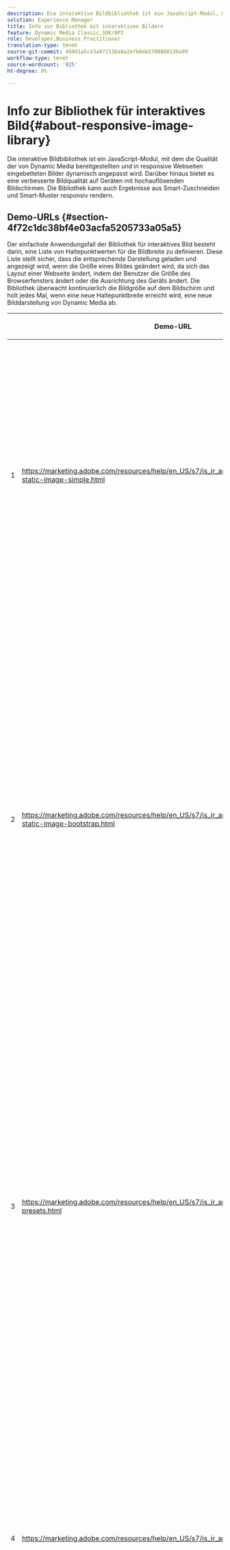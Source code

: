 ```yaml
---
description: Die interaktive Bildbibliothek ist ein JavaScript-Modul, mit dem die Qualität der von Dynamic Media bereitgestellten und in responsive Webseiten eingebetteten Bilder dynamisch angepasst wird. Darüber hinaus bietet es eine verbesserte Bildqualität auf Geräten mit hochauflösenden Bildschirmen. Die Bibliothek kann auch Ergebnisse aus Smart-Zuschneiden und Smart-Muster responsiv rendern.
solution: Experience Manager
title: Info zur Bibliothek mit interaktiven Bildern
feature: Dynamic Media Classic,SDK/API
role: Developer,Business Practitioner
translation-type: tm+mt
source-git-commit: 469d1a5c43a972116a8a2efb0de5708800130a99
workflow-type: tm+mt
source-wordcount: '925'
ht-degree: 0%

---
```



# Info zur Bibliothek für interaktives Bild{#about-responsive-image-library}

Die interaktive Bildbibliothek ist ein JavaScript-Modul, mit dem die Qualität der von Dynamic Media bereitgestellten und in responsive Webseiten eingebetteten Bilder dynamisch angepasst wird. Darüber hinaus bietet es eine verbesserte Bildqualität auf Geräten mit hochauflösenden Bildschirmen. Die Bibliothek kann auch Ergebnisse aus Smart-Zuschneiden und Smart-Muster responsiv rendern.

## Demo-URLs {#section-4f72c1dc38bf4e03acfa5205733a05a5}

Der einfachste Anwendungsfall der Bibliothek für interaktives Bild besteht darin, eine Liste von Haltepunktwerten für die Bildbreite zu definieren. Diese Liste stellt sicher, dass die entsprechende Darstellung geladen und angezeigt wird, wenn die Größe eines Bildes geändert wird, da sich das Layout einer Webseite ändert, indem der Benutzer die Größe des Browserfensters ändert oder die Ausrichtung des Geräts ändert. Die Bibliothek überwacht kontinuierlich die Bildgröße auf dem Bildschirm und holt jedes Mal, wenn eine neue Haltepunktbreite erreicht wird, eine neue Bilddarstellung von Dynamic Media ab.

<table id="table_3D3D3991B802461A888E1093C1217D26"> 
 <thead> 
  <tr> 
   <th colname="col01" class="entry"> </th> 
   <th colname="col1" class="entry"> <p>Demo-URL </p> </th> 
   <th colname="col2" class="entry"> <p>Beschreibung </p> </th> 
  </tr> 
 </thead>
 <tbody> 
  <tr> 
   <td colname="col01"> <p>1 </p> </td> 
   <td colname="col1"> <p> <a href="https://marketing.adobe.com/resources/help/en_US/s7/is_ir_api/is_api/samples/responsive-static-image-simple.html" scope="external" format="https"> https://marketing.adobe.com/resources/help/en_US/s7/is_ir_api/is_api/samples/responsive-static-image-simple.html  </a> </p> <p> 
     <!-- http://sasha.s7qa.com/jira-bugs/S7-7729/responsive-static-image-simple.htm--> </p> </td> 
   <td colname="col2"> <p>Im Folgenden wird ein einfaches Beispiel dargestellt, bei dem sich das interaktive Bild in einem Container befindet, der 50 % der Webseitenbreite beträgt. Jedes Mal, wenn die Größe des Browserfensters geändert wird, ändert sich die Breite des Containers. Wenn die Bildbreite einen der konfigurierten Haltepunkte erreicht, die zu Veranschaulichungszwecken auf 200, 400, 600 und 800 Pixel eingestellt sind, wird eine neue Darstellung heruntergeladen und angezeigt. Das Ziel ist es, unnötige große Bilder zu vermeiden und Netzwerkbandbreite zu sparen. </p> <p>Klicken Sie auf die URL, um die Webseite zu öffnen, die Größe des Browser-Fensters zu ändern und den Netzwerkverkehr zu überwachen. </p> </td> 
  </tr> 
  <tr> 
   <td colname="col01"> <p>2 </p> </td> 
   <td colname="col1"> <p> <a href="https://marketing.adobe.com/resources/help/en_US/s7/is_ir_api/is_api/samples/responsive-static-image-bootstrap.html" format="https" scope="external"> https://marketing.adobe.com/resources/help/en_US/s7/is_ir_api/is_api/samples/responsive-static-image-bootstrap.html  </a> </p> <p> 
     <!-- http://sasha.s7qa.com/jira-bugs/S7-7729/responsive-static-image-bootstrap.htm--> </p> </td> 
   <td colname="col2"> <p>Im folgenden Bootstrap wird der gleiche Verwendungsfall auf einer Webseite veranschaulicht. Gemäß Bootstrap-CSS kann die Layoutzelle, der das interaktive Bild hinzugefügt wird, eine der folgenden Breiten annehmen: 360, 720 und 940 Pixel. Dies sind die genauen Werte, die als Haltepunkte an die Bibliothek für interaktives Bild übergeben werden. Dynamic Media stellt daher sicher, dass die Netzwerkbandbreite des Clients effektiv genutzt wird. Darüber hinaus wird sichergestellt, dass das Bild in der exakten Größe angezeigt wird, die angesichts des aktuellen Webseitenlayouts erforderlich ist, ohne dass visuelle Artefakte durch Skalieren des clientseitigen Browsers entstehen. </p> <p>Klicken Sie auf die URL, um die Webseite zu öffnen, die Größe des Browser-Fensters zu ändern, um auf unterschiedliche LayoutHaltepunkte zuzugreifen und den Netzwerkverkehr zu überwachen. </p> <p>Zu den erweiterten Verwendungsbeispielen zählen die Zuweisung verschiedener Bildvorgaben oder Bildserstellungs-Befehle oder beides mit unterschiedlichen Haltepunktwerten. </p> </td> 
  </tr> 
  <tr> 
   <td colname="col01"> <p>3 </p> </td> 
   <td colname="col1"> <p> <a href="https://marketing.adobe.com/resources/help/en_US/s7/is_ir_api/is_api/samples/image-presets.html" format="https" scope="external"> https://marketing.adobe.com/resources/help/en_US/s7/is_ir_api/is_api/samples/image-presets.html  </a> </p> <p> 
     <!--http://sasha.s7qa.com/jira-bugs/S7-7729/image-presets.html--> </p> </td> 
   <td colname="col2"> <p>In diesem nächsten Beispiel werden Bildvorgaben unterschiedlicher Bildqualität und -formate für unterschiedliche Haltepunktgrößen verwendet. Bei einem kleinen Haltepunkt wird eine Vorgabe mit niedriger Qualität angewendet, die Image Serving zwingt, das GIF-Bild, das auf nur sechs Farben komprimiert wurde, zurückzugeben. Ein mittlerer Haltepunkt verwendet eine Bildvorgabe, die für JPEG mit hoher Komprimierung konfiguriert ist. Der größte Haltepunkt wird mit einer hochwertigen Bildvorgabe unter Verwendung verlustfreier PNG-Datei verknüpft. Diese Methode stellt sicher, dass Bilder mit hoher Qualität an solche Geräte gesendet werden, wobei davon ausgegangen wird, dass Geräte mit größeren Bildschirmen eine größere Bandbreite und Verarbeitungsleistung haben. </p> <p>Klicken Sie auf die URL, um die Webseite zu öffnen, die Größe des Webbrowserfensters von größer zu kleiner zu ändern und zu erkennen, wie die Bildqualität abnimmt. </p> </td> 
  </tr> 
  <tr> 
   <td colname="col01"> <p>4 </p> </td> 
   <td colname="col1"> <p> <a href="https://marketing.adobe.com/resources/help/en_US/s7/is_ir_api/is_api/samples/crops.html" format="https" scope="external"> https://marketing.adobe.com/resources/help/en_US/s7/is_ir_api/is_api/samples/crops.html  </a> </p> <p> 
     <!--http://sasha.s7qa.com/jira-bugs/S7-7729/crops.html--> </p> </td> 
   <td colname="col2"> <p>Zusätzlich zu Bildvorgaben ist es möglich, bestimmte Image Serving-Befehle mit Haltepunkten zu verknüpfen. Das folgende Beispiel zeigt, wie das Bannerbild schrittweise in den Interessensbereich beschnitten werden kann, wenn die Bildschirmgröße kleiner wird. Hier verfügt der größte Haltepunkt über keine Image Serving-Befehle, sodass das Bannerbild vollständig sichtbar ist. Beim mittleren Haltepunkt wird moderater Zuschnitt angewendet, sodass nur der Läufer mit dem Text "Läuft"sichtbar ist. An einem kleinen Haltepunkt werden mehr Zuschnitte angewendet, sodass nur das Produkt angezeigt wird. </p> <p>Klicken Sie auf die URL, um die Webseite zu öffnen und die Größe des Browserfensters zu ändern. Beachten Sie, wie das Bild allmählich abgeschnitten wird, wenn Sie von einer größeren zu einer kleineren Größe wechseln. </p> </td> 
  </tr> 
  <tr> 
   <td colname="col01"> <p>5 </p> </td> 
   <td colname="col1"> <p> <a href="https://marketing.adobe.com/resources/help/en_US/s7/is_ir_api/is_api/samples/template.html" format="https" scope="external"> https://marketing.adobe.com/resources/help/en_US/s7/is_ir_api/is_api/samples/template.html  </a> </p> <p> 
     <!--http://sasha.s7qa.com/jira-bugs/S7-7729/template.html--> </p> </td> 
   <td colname="col2"> <p>Sie können auch Bildservierungsbefehle mit Image Serving-Vorlagen verwenden, um bestimmte Vorlagenparameter basierend auf der Bildgröße zu steuern. In diesem nächsten Beispiel wird eine Image Serving-Vorlage verwendet, bei der die Schriftgröße der Textüberlagerung mit dem Parameter <span class="codeph"> $fontsize </span> parametrisiert wird. Das interaktive Bild ist so konfiguriert, dass es eine größere Schriftgröße für kleinere Bildgrößen verwendet, um sicherzustellen, dass Text immer lesbar bleibt: </p> </td> 
  </tr> 
 </tbody> 
</table>

## Systemanforderungen {#section-35ea9e9c79cc43d7bcefdc240340fba4}

**Serverhardware und -software**

* Dynamic Media Image Serving 6.0.1 oder höher.

**Mindestanforderungen an den Client-Browser**

* Microsoft® Windows® 7 oder höher; Mac OS X 10.8 oder höher.
* Firefox 23, Safari 6, Chrome 29, IE 9 oder höher.
* iOS 6 oder höher.
* Zertifiziert für iPhone3GS oder höher und iPad2 oder höher (nur native Browser).
* Android OS 2.3 oder höher.
* Internet Explorer auf Mobilgeräten wird derzeit nicht unterstützt.

